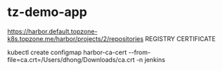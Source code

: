 # tz-demo-app

https://harbor.default.topzone-k8s.topzone.me/harbor/projects/2/repositories
REGISTRY CERTIFICATE

kubectl create configmap harbor-ca-cert --from-file=ca.crt=/Users/dhong/Downloads/ca.crt -n jenkins


